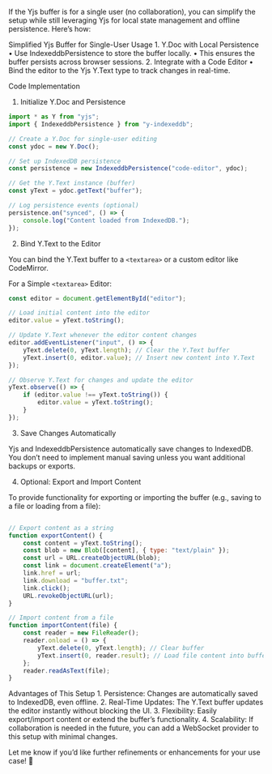If the Yjs buffer is for a single user (no collaboration), you can simplify the setup while still leveraging Yjs for local state management and offline persistence. Here’s how:

Simplified Yjs Buffer for Single-User Usage
	1.	Y.Doc with Local Persistence
	•	Use IndexeddbPersistence to store the buffer locally.
	•	This ensures the buffer persists across browser sessions.
	2.	Integrate with a Code Editor
	•	Bind the editor to the Yjs Y.Text type to track changes in real-time.

Code Implementation

1. Initialize Y.Doc and Persistence

``` js
import * as Y from "yjs";
import { IndexeddbPersistence } from "y-indexeddb";

// Create a Y.Doc for single-user editing
const ydoc = new Y.Doc();

// Set up IndexedDB persistence
const persistence = new IndexeddbPersistence("code-editor", ydoc);

// Get the Y.Text instance (buffer)
const yText = ydoc.getText("buffer");

// Log persistence events (optional)
persistence.on("synced", () => {
    console.log("Content loaded from IndexedDB.");
});
```

2. Bind Y.Text to the Editor

You can bind the Y.Text buffer to a `<textarea>` or a custom editor like CodeMirror.

For a Simple `<textarea>` Editor:

``` js
const editor = document.getElementById("editor");

// Load initial content into the editor
editor.value = yText.toString();

// Update Y.Text whenever the editor content changes
editor.addEventListener("input", () => {
    yText.delete(0, yText.length); // Clear the Y.Text buffer
    yText.insert(0, editor.value); // Insert new content into Y.Text
});

// Observe Y.Text for changes and update the editor
yText.observe(() => {
    if (editor.value !== yText.toString()) {
        editor.value = yText.toString();
    }
});
```

3. Save Changes Automatically

Yjs and IndexeddbPersistence automatically save changes to IndexedDB. You don’t need to implement manual saving unless you want additional backups or exports.

4. Optional: Export and Import Content

To provide functionality for exporting or importing the buffer (e.g., saving to a file or loading from a file):

``` js

// Export content as a string
function exportContent() {
    const content = yText.toString();
    const blob = new Blob([content], { type: "text/plain" });
    const url = URL.createObjectURL(blob);
    const link = document.createElement("a");
    link.href = url;
    link.download = "buffer.txt";
    link.click();
    URL.revokeObjectURL(url);
}

// Import content from a file
function importContent(file) {
    const reader = new FileReader();
    reader.onload = () => {
        yText.delete(0, yText.length); // Clear buffer
        yText.insert(0, reader.result); // Load file content into buffer
    };
    reader.readAsText(file);
}
```

Advantages of This Setup
	1.	Persistence: Changes are automatically saved to IndexedDB, even offline.
	2.	Real-Time Updates: The Y.Text buffer updates the editor instantly without blocking the UI.
	3.	Flexibility: Easily export/import content or extend the buffer’s functionality.
	4.	Scalability: If collaboration is needed in the future, you can add a WebSocket provider to this setup with minimal changes.

Let me know if you’d like further refinements or enhancements for your use case! 🚀